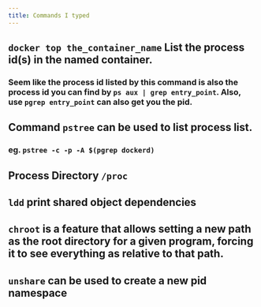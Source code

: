 ```yaml
---
title: Commands I typed
---
```


## `docker top the_container_name` List the process id(s) in the named container.
### Seem like the process id listed by this command is also the process id you can find by `ps aux | grep entry_point`. Also, use `pgrep entry_point` can also get you the pid.
## Command `pstree` can be used to list process list.
### eg. `pstree -c -p -A $(pgrep dockerd)`
## Process Directory `/proc`
## `ldd` print shared object dependencies
## `chroot` is a feature that allows setting a new path as the root directory for a given program, forcing it to see everything as relative to that path.
## `unshare` can be used to create a new pid namespace
##
